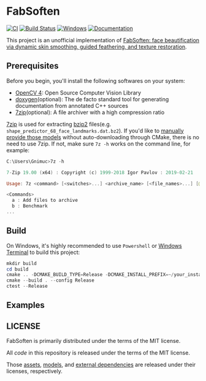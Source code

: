 # FabSoften

[![CI](https://github.com/Gnimuc/FabSoften/actions/workflows/CI.yml/badge.svg)](https://github.com/Gnimuc/FabSoften/actions/workflows/CI.yml)
[![Build Status](https://dev.azure.com/Gnimuc/FabSoften/_apis/build/status/Gnimuc.FabSoften?branchName=main)](https://dev.azure.com/Gnimuc/FabSoften/_build/latest?definitionId=1&branchName=main)
[![Windows](https://svgshare.com/i/ZhY.svg)](https://svgshare.com/i/ZhY.svg)
[![Documentation](https://img.shields.io/badge/docs-dev-blue.svg)](https://gnimuc.github.io/FabSoften)

<!-- This project is mainly developed on Windows, and there is no intention to support other platforms at the moment. PRs are always welcome! -->

This project is an unofficial implementation of [FabSoften: face beautification via dynamic skin smoothing, guided feathering, and texture restoration](https://openaccess.thecvf.com/content_CVPRW_2020/papers/w31/Velusamy_FabSoften_Face_Beautification_via_Dynamic_Skin_Smoothing_Guided_Feathering_and_CVPRW_2020_paper.pdf). 

## Prerequisites

Before you begin, you'll install the following softwares on your system:

- [OpenCV 4](https://github.com/opencv/opencv): Open Source Computer Vision Library
- [doxygen](https://github.com/doxygen/doxygen)(optional): The de facto standard tool for generating documentation from annotated C++ sources
- [7zip](https://www.7-zip.org/)(optional): A file archiver with a high compression ratio

[7zip](https://www.7-zip.org/) is used for extracting [bzip2](https://en.wikipedia.org/wiki/Bzip2) files(e.g. `shape_predictor_68_face_landmarks.dat.bz2`). If you'd like to [manually provide those models](./models/README.md) without auto-downloading through CMake, there is no need to use 7zip. If not, make sure `7z -h` works on the command line, for example:

```powershell
C:\Users\Gnimuc>7z -h

7-Zip 19.00 (x64) : Copyright (c) 1999-2018 Igor Pavlov : 2019-02-21

Usage: 7z <command> [<switches>...] <archive_name> [<file_names>...] [@listfile]

<Commands>
  a : Add files to archive
  b : Benchmark
...
```

<!-- On Linux or macOS, you need `bzip2`. -->

## Build
On Windows, it's highly recommended to use `Powershell` or [Windows Terminal](https://aka.ms/terminal) to build this project:

<!-- I believe pro-Linux/macOS users are savvy enough to fix any problems on their own. ;) -->

```powershell
mkdir build
cd build
cmake .. -DCMAKE_BUILD_TYPE=Release -DCMAKE_INSTALL_PREFIX=~/your_install_prefix_dir
cmake --build . --config Release
ctest --Release
```

## Examples

## LICENSE

FabSoften is primarily distributed under the terms of the MIT license.

All _code_ in this repository is released under the terms of the MIT license.

Those [assets](./assets), [models](./models), and [external dependencies](./external) are released under their licenses, respectively.
